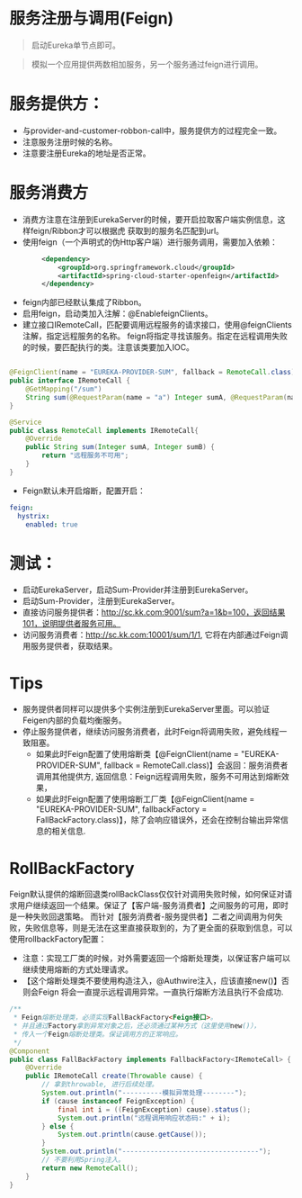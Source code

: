 # 服务注册与调用(Feign)

> 启动Eureka单节点即可。

> 模拟一个应用提供两数相加服务，另一个服务通过feign进行调用。

# 服务提供方：

- 与provider-and-customer-robbon-call中，服务提供方的过程完全一致。
- 注意服务注册时候的名称。
- 注意要注册Eureka的地址是否正常。

# 服务消费方

- 消费方注意在注册到EurekaServer的时候，要开启拉取客户端实例信息，这样feign/Ribbon才可以根据虎
获取到的服务名匹配到url。
- 使用feign（一个声明式的伪Http客户端）进行服务调用，需要加入依赖：
```xml
        <dependency>
            <groupId>org.springframework.cloud</groupId>
            <artifactId>spring-cloud-starter-openfeign</artifactId>
        </dependency>
```
- feign内部已经默认集成了Ribbon。
- 启用feign，启动类加入注解：@EnablefeignClients。
- 建立接口IRemoteCall，匹配要调用远程服务的请求接口，使用@feignClients注解，指定远程服务的名称。
feign将指定寻找该服务。指定在远程调用失败的时候，要匹配执行的类。注意该类要加入IOC。
```java

@FeignClient(name = "EUREKA-PROVIDER-SUM", fallback = RemoteCall.class)
public interface IRemoteCall {
    @GetMapping("/sum")
    String sum(@RequestParam(name = "a") Integer sumA, @RequestParam(name = "b") Integer sumB);
}

@Service
public class RemoteCall implements IRemoteCall{
    @Override
    public String sum(Integer sumA, Integer sumB) {
        return "远程服务不可用";
    }
}

```
- Feign默认未开启熔断，配置开启：
```yaml
feign:
  hystrix:
    enabled: true
```

# 测试：
- 启动EurekaServer，启动Sum-Provider并注册到EurekaServer。
- 启动Sum-Provider，注册到EurekaServer。
- 直接访问服务提供者：http://sc.kk.com:9001/sum?a=1&b=100，返回结果101，说明提供者服务可用。
- 访问服务消费者：http://sc.kk.com:10001/sum/1/1, 它将在内部通过Feign调用服务提供者，获取结果。

# Tips
- 服务提供者同样可以提供多个实例注册到EurekaServer里面。可以验证Feigen内部的负载均衡服务。
- 停止服务提供者，继续访问服务消费者，此时Feign将调用失败，避免线程一致阻塞。
    - 如果此时Feign配置了使用熔断类【@FeignClient(name = "EUREKA-PROVIDER-SUM", fallback = RemoteCall.class)】会返回：服务消费者调用其他提供方, 返回信息：Feign远程调用失败，服务不可用达到熔断效果，
    - 如果此时Feign配置了使用熔断工厂类【@FeignClient(name = "EUREKA-PROVIDER-SUM", fallbackFactory = FallBackFactory.class)】，除了会响应错误外，还会在控制台输出异常信息的相关信息.

# RollBackFactory
Feign默认提供的熔断回退类rollBackClass仅仅针对调用失败时候，如何保证对请求用户继续返回一个结果。保证了【客户端-服务消费者】之间服务的可用，即时是一种失败回退策略。
而针对【服务消费者-服务提供者】二者之间调用为何失败，失败信息等，则是无法在这里直接获取到的，为了更全面的获取到信息，可以使用rollbackFactory配置：

- 注意：实现工厂类的时候，对外需要返回一个熔断处理类，以保证客户端可以继续使用熔断的方式处理请求。
- 【这个熔断处理类不要使用构造注入，@Authwire注入，应该直接new()】否则会Feign
将会一直提示远程调用异常。一直执行熔断方法且执行不会成功.
```java
/**
 * Feign熔断处理类，必须实现FallBackFactory<Feign接口>。
 * 并且通过Factory拿到异常对象之后，还必须通过某种方式（这里使用new()），
 * 传入一个Feign熔断处理类。保证调用方的正常响应。
 */
@Component
public class FallBackFactory implements FallbackFactory<IRemoteCall> {
    @Override
    public IRemoteCall create(Throwable cause) {
        // 拿到throwable, 进行后续处理。
        System.out.println("----------模拟异常处理--------");
        if (cause instanceof FeignException) {
            final int i = ((FeignException) cause).status();
            System.out.println("远程调用响应状态码:" + i);
        } else {
            System.out.println(cause.getCause());
        }
        System.out.println("----------------------------------");
        // 不要利用Spring注入。
        return new RemoteCall();
    }
}

```